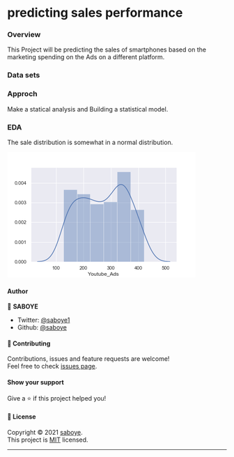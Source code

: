 # predicting sales performance

### Overview
This Project will be predicting the sales of smartphones based on the marketing spending on the Ads on a different platform. 

### Data sets

### Approch 
Make a statical analysis and Building a statistical model. 

### EDA 
 The sale distribution is somewhat in a normal distribution. 
 
<img src="./images/sales.png" alt="sales">

#### Author

👤 **SABOYE**

* Twitter: [@saboye1](https://twitter.com/saboye1 )
* Github: [@saboye](https://github.com/saboye)

#### 🤝 Contributing

Contributions, issues and feature requests are welcome!<br />Feel free to check [issues page](https://github.com/saboye/predicting-sales-performance/issues).

#### Show your support

Give a ⭐️ if this project helped you!

#### 📝 License

Copyright © 2021 [saboye](https://github.com/saboye).<br />
This project is [MIT](https://github.com/saboye/predicting-sales-performance/blob/master/LICENSE) licensed.

***
